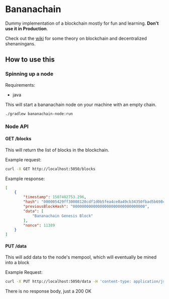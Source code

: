 # Bananachain
Dummy implementation of a blockchain mostly for fun and learning. **Don't use it in Production**.

Check out the [wiki](https://github.com/madoke/bananachain/wiki) for some theory on blockchain and decentralized shenaningans.

## How to use this

### Spinning up a node

Requirements:
- java

This will start a bananachain node on your machine with an empty chain.

```bash
./gradlew bananachain-node:run
```

### Node API

#### GET /blocks
This will return the list of blocks in the blockchain.

Example request:
```bash
curl -X GET http://localhost:5050/blocks 
```

Example response:
```json
[
    {
        "timestamp": 1507402753.296,
        "hash": "000005429ff30008120cdf1d0b5fea4ce0a49cb34350fbad5b698c1c3a3e92dc",
        "previousBlockHash": "00000000000000000000000000000000",
        "data": [
            "Bananachain Genesis Block"
        ],
        "nonce": 11389
    }
]
```

#### PUT /data

This will add data to the node's mempool, which will eventually be mined into a block

Example Request:
```bash
curl -X PUT http://localhost:5050/data -H 'content-type: application/json' -d '{"data":"Test data !"}'
```

There is no response body, just a 200 OK
